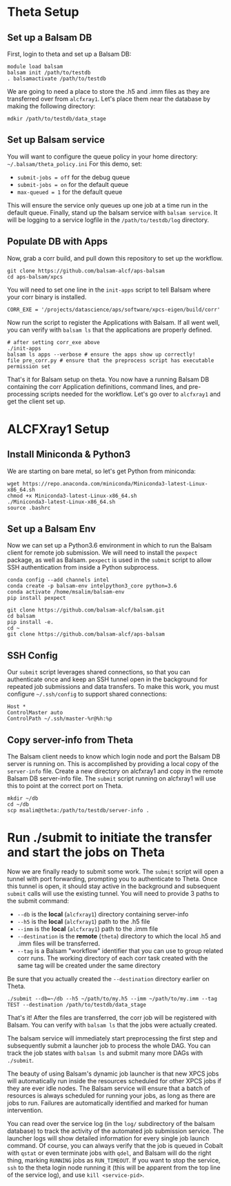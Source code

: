 # Theta Setup

## Set up a Balsam DB
First, login to theta and set up a Balsam DB:
```
module load balsam
balsam init /path/to/testdb
. balsamactivate /path/to/testdb
```
We are going to need a place to store the .h5 and .imm files as they are transferred over from `alcfxray1`.  Let's place them near the database by making the following directory:
```
mdkir /path/to/testdb/data_stage
```

## Set up Balsam service
You will want to configure the queue policy in your home directory: `~/.balsam/theta_policy.ini` 
For this demo, set:
 - `submit-jobs = off` for the debug queue 
 - `submit-jobs = on` for the default queue  
 - `max-queued = 1` for the default queue
 
This will ensure the service only queues up one job at a time run in the default queue.
Finally, stand up the balsam service with `balsam service`.  It will be logging to a service logfile in the `/path/to/testdb/log` directory.  

## Populate DB with Apps
Now, grab a corr build, and pull down this repository to set up the workflow. 
```
git clone https://github.com/balsam-alcf/aps-balsam
cd aps-balsam/xpcs
```
You will need to set one line in the `init-apps` script to tell Balsam where your corr binary is installed.
```
CORR_EXE = '/projects/datascience/aps/software/xpcs-eigen/build/corr'
```
Now run the script to register the Applications with Balsam.  If all went well, you can verify with `balsam ls` that the applications are properly defined.

```
# after setting corr_exe above
./init-apps
balsam ls apps --verbose # ensure the apps show up correctly!
file pre_corr.py # ensure that the preprocess script has executable permission set
```

That's it for Balsam setup on theta.  You now have a running Balsam DB containing the corr Application definitions, command lines, and pre-processing scripts needed for the workflow.  Let's go over to `alcfxray1` and get the client set up.

# ALCFXray1 Setup

## Install Miniconda & Python3

We are starting on bare metal, so let's get Python from miniconda:

```
wget https://repo.anaconda.com/miniconda/Miniconda3-latest-Linux-x86_64.sh
chmod +x Miniconda3-latest-Linux-x86_64.sh
./Miniconda3-latest-Linux-x86_64.sh
source .bashrc
```

## Set up a Balsam Env

Now we can set up a Python3.6 environment in which to run the Balsam client for remote job submission.
We will need to install the `pexpect` package, as well as Balsam.  `pexpect` is used in the `submit` script to allow SSH authentication from inside a Python subprocess.  
```
conda config --add channels intel
conda create -p balsam-env intelpython3_core python=3.6
conda activate /home/msalim/balsam-env
pip install pexpect

git clone https://github.com/balsam-alcf/balsam.git
cd balsam
pip install -e.
cd ~
git clone https://github.com/balsam-alcf/aps-balsam
```


## SSH Config
Our `submit` script leverages shared connections, so that you can authenticate once and keep an SSH tunnel open in the background for repeated job submissions and data transfers.  To make this work, you must configure  `~/.ssh/config` to support shared connections:

```
Host *
ControlMaster auto
ControlPath ~/.ssh/master-%r@%h:%p
```


## Copy server-info from Theta

The Balsam client needs to know which login node and port the Balsam DB server is running on.  This is accomplished by providing a local copy of the `server-info` file.  Create a new directory on alcfxray1 and copy in the remote Balsam DB server-info file.
The `submit` script running on alcfxray1 will use this to point at the correct port on Theta.
```
mkdir ~/db
cd ~/db
scp msalim@theta:/path/to/testdb/server-info .
```


# Run ./submit to initiate the transfer and start the jobs on Theta
Now we are finally ready to submit some work.  The `submit` script will open a tunnel with port forwarding, prompting you to authenticate to Theta. Once this tunnel is open, it should stay active in the background and subsequent `submit` calls will use the existing tunnel.
You will need to provide 3 paths to the submit command:
 - `--db` is the **local** (`alcfxray1`) directory containing server-info
 - `--h5` is the **local** (`alcfxray1`) path to the .h5 file
 - `--imm` is the **local** (`alcfxray1`) path to the .imm file
 - `--destination` is the **remote** (`theta`) directory to which the local .h5 and .imm files will be transferred.
 - `--tag` is a Balsam "workflow" identifier that you can use to group related corr runs.  The working directory of each corr task created with the same tag will be created under the same directory
 
 Be sure that you actually created the `--destination` directory earlier on Theta.
 
```
./submit --db=~/db --h5 ~/path/to/my.h5 --imm ~/path/to/my.imm --tag TEST --destination /path/to/testdb/data_stage
```
  
That's it!  After the files are transferred, the corr job will be registered with Balsam.  You can verify with `balsam ls` that the jobs were actually created.  

The balsam service will immediately start preprocessing the first step and subsequently submit a launcher job to process the whole DAG.  You can track the job states with `balsam ls` and submit many more DAGs with `./submit`.  

The beauty of using Balsam's dynamic job launcher  is that new XPCS jobs will automatically run inside the resources scheduled for other XPCS jobs if they are ever idle nodes.  The Balsam service will ensure that a batch of resources is always scheduled for running your jobs, as long as there are jobs to run.  Failures are automatically identified and marked for human intervention.  

You can read over the service log (in the `log/` subdirectory of the balsam database) to track the activity of the automated job submission service.  The launcher logs will show detailed information for every single job launch command.  Of course, you can always verify that the job is queued in Cobalt with `qstat` or even terminate jobs with `qdel`, and Balsam will do the right thing, marking `RUNNING` jobs as `RUN_TIMEOUT`.  If you want to stop the service, `ssh` to the theta login node running it (this will be apparent from the top line of the service log), and use `kill <service-pid>`. 
